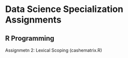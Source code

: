# Data Science Specialization Assignments

## R Programming
Assignmetn 2: Lexical Scoping (cashematrix.R)
